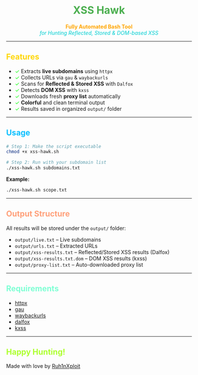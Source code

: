 <h1 align="center" style="color:#4CAF50;">XSS Hawk</h1>

<p align="center">
  <b style="color:#FFA500;">Fully Automated Bash Tool</b><br>
  <i style="color:#00CED1;">for Hunting Reflected, Stored & DOM-based XSS</i>
</p>

---

## <span style="color:#FFD700;">Features</span>

- <span style="color:#00FF00;">✓</span> Extracts <b>live subdomains</b> using <code>httpx</code>
- <span style="color:#00FF00;">✓</span> Collects URLs via <code>gau</code> & <code>waybackurls</code>
- <span style="color:#00FF00;">✓</span> Scans for <b>Reflected & Stored XSS</b> with <code>Dalfox</code>
- <span style="color:#00FF00;">✓</span> Detects <b>DOM XSS</b> with <code>kxss</code>
- <span style="color:#00FF00;">✓</span> Downloads fresh <b>proxy list</b> automatically
- <span style="color:#00FF00;">✓</span> <b>Colorful</b> and clean terminal output
- <span style="color:#00FF00;">✓</span> Results saved in organized <code>output/</code> folder

---

## <span style="color:#00BFFF;">Usage</span>

```bash
# Step 1: Make the script executable
chmod +x xss-hawk.sh

# Step 2: Run with your subdomain list
./xss-hawk.sh subdomains.txt
```

**Example:**
```bash
./xss-hawk.sh scope.txt
```

---

## <span style="color:#FFA07A;">Output Structure</span>

All results will be stored under the `output/` folder:

- `output/live.txt` – Live subdomains
- `output/urls.txt` – Extracted URLs
- `output/xss-results.txt` – Reflected/Stored XSS results (Dalfox)
- `output/xss-results.txt.dom` – DOM XSS results (kxss)
- `output/proxy-list.txt` – Auto-downloaded proxy list

---

## <span style="color:#7FFFD4;">Requirements</span>

- [httpx](https://github.com/projectdiscovery/httpx)
- [gau](https://github.com/lc/gau)
- [waybackurls](https://github.com/tomnomnom/waybackurls)
- [dalfox](https://github.com/hahwul/dalfox)
- [kxss](https://github.com/tomnomnom/kxss)

---

## <span style="color:#ADFF2F;">Happy Hunting!</span>

Made with love by [Ruh1nXploit](https://github.com/Ruh1nXploit)
